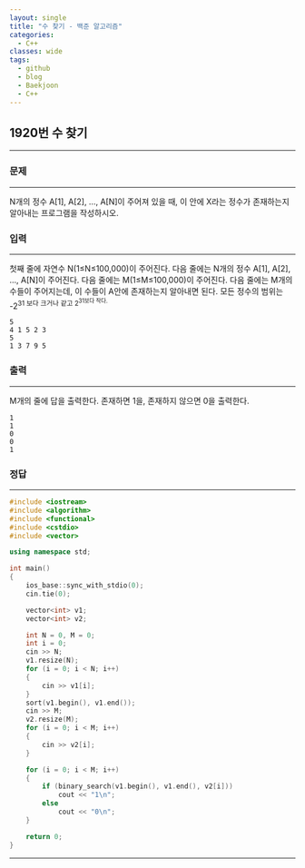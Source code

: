 ```yaml
---
layout: single
title: "수 찾기 - 백준 알고리즘"
categories:
  - C++
classes: wide
tags:
  - github
  - blog
  - Baekjoon
  - C++
---
```

## 1920번 **수 찾기**
---

### 문제
---
N개의 정수 A[1], A[2], …, A[N]이 주어져 있을 때, 이 안에 X라는 정수가 존재하는지 알아내는 프로그램을 작성하시오.

### 입력
---
첫째 줄에 자연수 N(1≤N≤100,000)이 주어진다. 다음 줄에는 N개의 정수 A[1], A[2], …, A[N]이 주어진다. 다음 줄에는 M(1≤M≤100,000)이 주어진다. 다음 줄에는 M개의 수들이 주어지는데, 이 수들이 A안에 존재하는지 알아내면 된다. 모든 정수의 범위는 -2<sup>31 보다 크거나 같고 2<sup>31보다 작다.  
```
5
4 1 5 2 3
5
1 3 7 9 5
```

### 출력
---
M개의 줄에 답을 출력한다. 존재하면 1을, 존재하지 않으면 0을 출력한다.
```
1
1
0
0
1
```

### 정답
---
```c++
#include <iostream>
#include <algorithm>
#include <functional>
#include <cstdio>
#include <vector>

using namespace std;

int main()
{
	ios_base::sync_with_stdio(0);
	cin.tie(0);

	vector<int> v1;
	vector<int> v2;

	int N = 0, M = 0;
	int i = 0;
	cin >> N;
	v1.resize(N);
	for (i = 0; i < N; i++)
	{
		cin >> v1[i];
	}
	sort(v1.begin(), v1.end());
	cin >> M;
	v2.resize(M);
	for (i = 0; i < M; i++)
	{
		cin >> v2[i];
	}

	for (i = 0; i < M; i++)
	{
		if (binary_search(v1.begin(), v1.end(), v2[i]))
			cout << "1\n";
		else
			cout << "0\n";
	}

	return 0;
}
```

---
